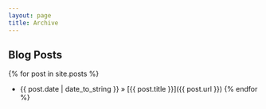 ```yaml
---
layout: page
title: Archive
---
```


## Blog Posts

{% for post in site.posts %}
* {{ post.date | date_to_string }} &raquo; [{{ post.title }}]({{ post.url }})
{% endfor %}
